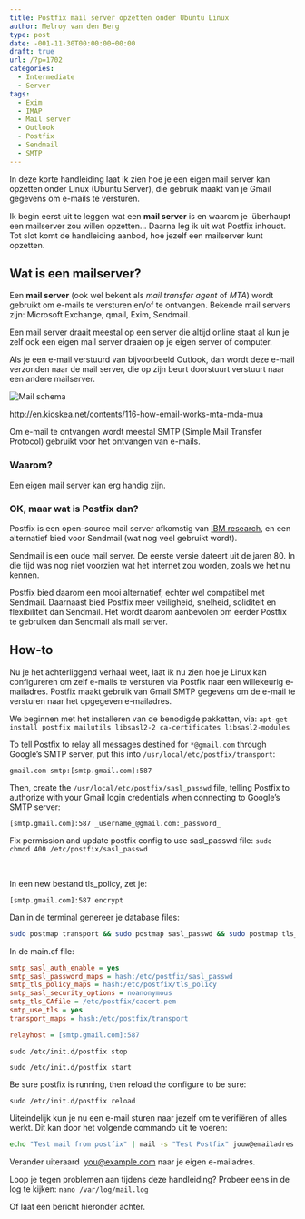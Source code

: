 ```yaml
---
title: Postfix mail server opzetten onder Ubuntu Linux
author: Melroy van den Berg
type: post
date: -001-11-30T00:00:00+00:00
draft: true
url: /?p=1702
categories:
  - Intermediate
  - Server
tags:
  - Exim
  - IMAP
  - Mail server
  - Outlook
  - Postfix
  - Sendmail
  - SMTP
---
```


In deze korte handleiding laat ik zien hoe je een eigen mail server kan opzetten onder Linux (Ubuntu Server), die gebruik maakt van je Gmail gegevens om e-mails te versturen.

Ik begin eerst uit te leggen wat een **mail server** is en waarom je  überhaupt een mailserver zou willen opzetten... Daarna leg ik uit wat Postfix inhoudt. Tot slot komt de handleiding aanbod, hoe jezelf een mailserver kunt opzetten.

## Wat is een mailserver?

Een **mail server** (ook wel bekent als _mail transfer agent_ of _MTA_) wordt gebruikt om e-mails te versturen en/of te ontvangen. Bekende mail servers zijn: Microsoft Exchange, qmail, Exim, Sendmail.

Een mail server draait meestal op een server die altijd online staat al kun je zelf ook een eigen mail server draaien op je eigen server of computer.

Als je een e-mail verstuurd van bijvoorbeeld Outlook, dan wordt deze e-mail verzonden naar de mail server, die op zijn beurt doorstuurt verstuurt naar een andere mailserver.

![Mail schema](/images/2014/06/mail_schema.png)

http://en.kioskea.net/contents/116-how-email-works-mta-mda-mua

Om e-mail te ontvangen wordt meestal SMTP (Simple Mail Transfer Protocol) gebruikt voor het ontvangen van e-mails.

### Waarom?

Een eigen mail server kan erg handig zijn.

### OK, maar wat is Postfix dan?

Postfix is een open-source mail server afkomstig van [IBM research](http://www.research.ibm.com/), en een alternatief bied voor Sendmail (wat nog veel gebruikt wordt).

Sendmail is een oude mail server. De eerste versie dateert uit de jaren 80. In die tijd was nog niet voorzien wat het internet zou worden, zoals we het nu kennen.

Postfix bied daarom een mooi alternatief, echter wel compatibel met Sendmail. Daarnaast bied Postfix meer veiligheid, snelheid, <span id="result_box" class="short_text" lang="nl"><span class="hps alt-edited">soliditeit en <span id="result_box" class="short_text" lang="nl"><span class="hps">flexibiliteit dan Sendmail</span></span>. Het wordt daarom aanbevolen om eerder Postfix te gebruiken dan Sendmail als mail server.<br /> </span></span>

## How-to

Nu je het achterliggend verhaal weet, laat ik nu zien hoe je Linux kan configureren om zelf e-mails te versturen via Postfix naar een willekeurig e-mailadres. Postfix maakt gebruik van Gmail SMTP gegevens om de e-mail te versturen naar het opgegeven e-mailadres.

We beginnen met het installeren van de benodigde pakketten, via: `apt-get install postfix mailutils libsasl2-2 ca-certificates libsasl2-modules`

To tell Postfix to relay all messages destined for `*@gmail.com` through Google’s SMTP server, put this into `/usr/local/etc/postfix/transport`:

```
gmail.com smtp:[smtp.gmail.com]:587
```

Then, create the `/usr/local/etc/postfix/sasl_passwd` file, telling Postfix to authorize with your Gmail login credentials when connecting to Google’s SMTP server:

```
[smtp.gmail.com]:587 _username_@gmail.com:_password_
```

Fix permission and update postfix config to use sasl_passwd file: `sudo chmod 400 /etc/postfix/sasl_passwd`

&nbsp;

In een new bestand tls_policy, zet je:

```
[smtp.gmail.com]:587 encrypt
```

Dan in de terminal genereer je database files:

```sh
sudo postmap transport && sudo postmap sasl_passwd && sudo postmap tls_policy
```

In de main.cf file:

```ini
smtp_sasl_auth_enable = yes
smtp_sasl_password_maps = hash:/etc/postfix/sasl_passwd
smtp_tls_policy_maps = hash:/etc/postfix/tls_policy
smtp_sasl_security_options = noanonymous
smtp_tls_CAfile = /etc/postfix/cacert.pem
smtp_use_tls = yes
transport_maps = hash:/etc/postfix/transport

relayhost = [smtp.gmail.com]:587
```

`sudo /etc/init.d/postfix stop`

`sudo /etc/init.d/postfix start`

Be sure postfix is running, then reload the configure to be sure:

`sudo /etc/init.d/postfix reload`

Uiteindelijk kun je nu een e-mail sturen naar jezelf om te verifiëren of alles werkt. Dit kan door het volgende commando uit te voeren:

```sh
echo "Test mail from postfix" | mail -s "Test Postfix" jouw@emailadres.com
```

Verander uiteraard  you@example.com naar je eigen e-mailadres.

Loop je tegen problemen aan tijdens deze handleiding? Probeer eens in de log te kijken: `nano /var/log/mail.log`

Of laat een bericht hieronder achter.
